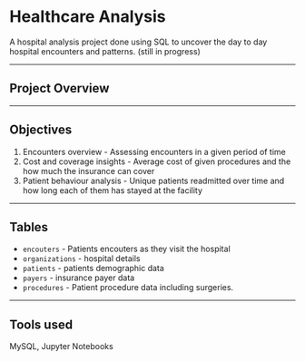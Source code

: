 # Healthcare Analysis
A hospital analysis project done using SQL to uncover the day to day hospital encounters and patterns. (still in progress)

---
## Project Overview

---
## Objectives
1. Encounters overview - Assessing encounters in a given period of time 
2. Cost and coverage insights - Average cost of given procedures and the how much the insurance can cover
3. Patient behaviour analysis - Unique patients readmitted over time and how long each of them has stayed at the facility

---
## Tables
- `encouters` - Patients encouters as they visit the hospital
- `organizations` - hospital details
- `patients` - patients demographic data
- `payers` - insurance payer data
- `procedures` - Patient procedure data including surgeries.

---
## Tools used
MySQL, Jupyter Notebooks
